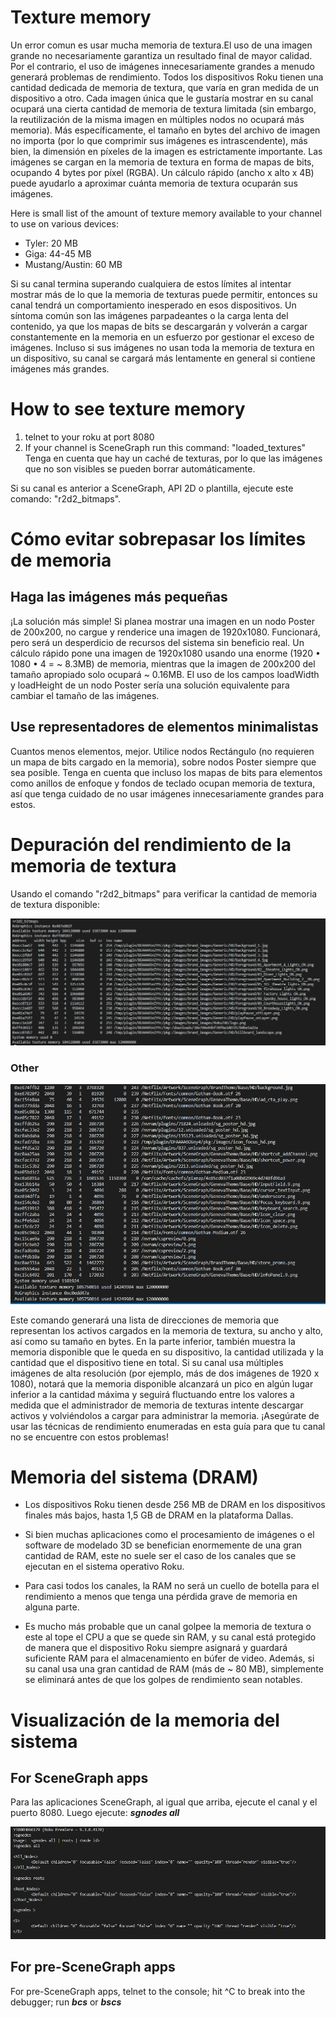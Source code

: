 # Texture memory
Un error comun es usar mucha memoria de textura.El uso de una imagen  grande no necesariamente garantiza un resultado final de mayor calidad. Por el contrario, el uso de imágenes innecesariamente grandes a menudo generará problemas de rendimiento.  Todos los dispositivos Roku tienen una cantidad dedicada de memoria de textura, que varía en gran medida de un dispositivo a otro.  Cada imagen única que le gustaría mostrar en su canal ocupará una cierta cantidad de memoria de textura limitada (sin embargo, la reutilización de la misma imagen en múltiples nodos no ocupará más memoria).  Más específicamente, el tamaño en bytes del archivo de imagen no importa (por lo que comprimir sus imágenes es intrascendente), más bien, la dimensión en píxeles de la imagen es estrictamente importante.  Las imágenes se cargan en la memoria de textura en forma de mapas de bits, ocupando 4 bytes por píxel (RGBA).  Un cálculo rápido (ancho x alto x 4B) puede ayudarlo a aproximar cuánta memoria de textura ocuparán sus imágenes.

Here is small list of the amount of texture memory available to your channel to use on various devices:

- Tyler: 20 MB
- Giga: 44-45 MB
- Mustang/Austin: 60 MB

Si su canal termina superando cualquiera de estos límites al intentar mostrar más de lo que la memoria de texturas puede permitir, entonces su canal tendrá un comportamiento inesperado en esos dispositivos.  Un síntoma común son las imágenes parpadeantes o la carga lenta del contenido, ya que los mapas de bits se descargarán y volverán a cargar constantemente en la memoria en un esfuerzo por gestionar el exceso de imágenes.  Incluso si sus imágenes no usan toda la memoria de textura en un dispositivo, su canal se cargará más lentamente en general si contiene imágenes más grandes.

# How to see texture memory
1. telnet to your roku at port 8080
2. If your channel is SceneGraph run this command: "loaded_textures"
Tenga en cuenta que hay un caché de texturas, por lo que las imágenes que no son visibles se pueden borrar automáticamente.

Si su canal es anterior a SceneGraph, API 2D o plantilla, ejecute este comando: "r2d2_bitmaps".
   

# Cómo evitar sobrepasar los límites de memoria
## Haga las imágenes más pequeñas 
¡La solución más simple!  Si planea mostrar una imagen en un nodo Poster de 200x200, no cargue y renderice una imagen de 1920x1080.  Funcionará, pero será un desperdicio de recursos del sistema sin beneficio real.  Un cálculo rápido pone una imagen de 1920x1080 usando una enorme (1920 • 1080 • 4 = ~ 8.3MB) de memoria, mientras que la imagen de 200x200 del tamaño apropiado solo ocupará ~ 0.16MB.  El uso de los campos loadWidth y loadHeight de un nodo Poster sería una solución equivalente para cambiar el tamaño de las imágenes.

## Use representadores de elementos minimalistas 
Cuantos menos elementos, mejor.  Utilice nodos Rectángulo (no requieren un mapa de bits cargado en la memoria), sobre nodos Poster siempre que sea posible.  Tenga en cuenta que incluso los mapas de bits para elementos como anillos de enfoque y fondos de teclado ocupan memoria de textura, así que tenga cuidado de no usar imágenes innecesariamente grandes para estos.

# Depuración del rendimiento de la memoria de textura
Usando el comando "r2d2_bitmaps" para verificar la cantidad de memoria de textura disponible:

<p align="center"> 
<img src="/imgs/MemoryTexture.png"/> 
</p> 

### Other

<p align="center"> 
<img src="/imgs/r2d2_bitmaps.png"/> 
</p> 

Este comando generará una lista de direcciones de memoria que representan los activos cargados en la memoria de textura, su ancho y alto, así como su tamaño en bytes.  En la parte inferior, también muestra la memoria disponible que le queda en su dispositivo, la cantidad utilizada y la cantidad que el dispositivo tiene en total.  Si su canal usa múltiples imágenes de alta resolución (por ejemplo, más de dos imágenes de 1920 x 1080), notará que la memoria disponible alcanzará un pico en algún lugar inferior a la cantidad máxima y seguirá fluctuando entre los valores a medida que el administrador de memoria de texturas intente descargar activos y  volviéndolos a cargar para administrar la memoria.  ¡Asegúrate de usar las técnicas de rendimiento enumeradas en esta guía para que tu canal no se encuentre con estos problemas!

# Memoria del sistema (DRAM)
- Los dispositivos Roku tienen desde 256 MB de DRAM en los dispositivos finales más bajos, hasta 1,5 GB de DRAM en la plataforma Dallas. 

- Si bien muchas aplicaciones como el procesamiento de imágenes o el software de modelado 3D se benefician enormemente de una gran cantidad de RAM, este no suele ser el caso de los canales que se ejecutan en el sistema operativo Roku.

- Para casi todos los canales, la RAM no será un cuello de botella para el rendimiento a menos que tenga una pérdida grave de memoria en alguna parte.  

- Es mucho más probable que un canal golpee la memoria de textura o este al tope el CPU a que se quede sin RAM, y su canal está protegido de manera que el dispositivo Roku siempre asignará y guardará suficiente RAM para el almacenamiento en búfer de video.  Además, si su canal usa una gran cantidad de RAM (más de ~ 80 MB), simplemente se eliminará antes de que los golpes de rendimiento sean notables.

# Visualización de la memoria del sistema
## For SceneGraph apps
Para las aplicaciones SceneGraph, al igual que arriba, ejecute el canal y el puerto 8080. Luego ejecute: ***sgnodes all***

<p align="center"> 
<img src="/imgs/Sgnodes.png"/> 
</p> 

## For pre-SceneGraph apps
For pre-SceneGraph apps, telnet to the console; hit ^C to break into the debugger; run ***bcs*** or ***bscs***
